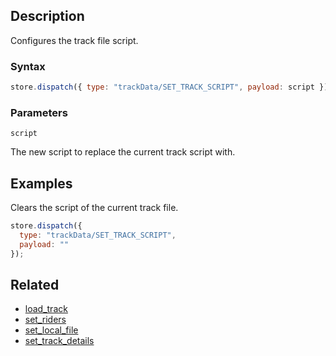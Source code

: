 ## Description

Configures the track file script.

### Syntax

```javascript
store.dispatch({ type: "trackData/SET_TRACK_SCRIPT", payload: script });
```

### Parameters

`script`

The new script to replace the current track script with.

## Examples

Clears the script of the current track file.

```javascript
store.dispatch({
  type: "trackData/SET_TRACK_SCRIPT",
  payload: ""
});
```

## Related

- [load_track](./load_track.md)
- [set_riders](./set_riders.md)
- [set_local_file](./set_local_file.md)
- [set_track_details](./set_track_details.md)
